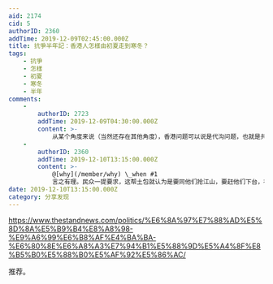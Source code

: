 ```yaml
---
aid: 2174
cid: 5
authorID: 2360
addTime: 2019-12-09T02:45:00.000Z
title: 抗爭半年記：香港人怎樣由初夏走到寒冬？
tags:
    - 抗爭
    - 怎樣
    - 初夏
    - 寒冬
    - 半年
comments:
    -
        authorID: 2723
        addTime: 2019-12-09T04:30:00.000Z
        content: >-
            从某个角度来说（当然还存在其他角度），香港问题可以说是代沟问题，也就是共匪党中央那些糟老头子的治国观念严重落后于时代，无法满足年轻一代的要求。这也是香港抗争者以年轻人为主体的原因，之一。
    -
        authorID: 2360
        addTime: 2019-12-10T13:15:00.000Z
        content: >-
            @[why](/member/why) \_when #1
            言之有理。民众一提要求，这帮土包就认为是要同他们抢江山，要赶他们下台，神经就错乱起来了。：)
date: 2019-12-10T13:15:00.000Z
category: 分享发现
---
```


https://www.thestandnews.com/politics/%E6%8A%97%E7%88%AD%E5%8D%8A%E5%B9%B4%E8%A8%98-%E9%A6%99%E6%B8%AF%E4%BA%BA-%E6%80%8E%E6%A8%A3%E7%94%B1%E5%88%9D%E5%A4%8F%E8%B5%B0%E5%88%B0%E5%AF%92%E5%86%AC/

推荐。
